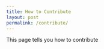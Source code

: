```yaml
---
title: How to Contribute
layout: post
permalink: /contribute/
---
```


This page tells you how to contribute